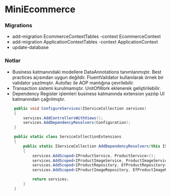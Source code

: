 
# MiniEcommerce

### Migrations
- add-migration EcommerceContextTables -context EcommerceContext
- add-migration ApplicationContextTables -context ApplicationContext
- update-database

### Notlar
- Business katmanındaki modellere DataAnnotations tanımlanmıştır. Best practices açısından uygun değildir. FluentValidator kullanılarak örnek bir validator yazılmıştır. Autofac ile AOP mantığına çevrilebilir.
- Transaction sistemi kurulmamıştır. UnitOfWork eklenerek geliştirilebilir.
- Dependency Register işlemleri business katmanında extension yazılıp UI katmanından çağrılmıştır.

``` c#
    public void ConfigureServices(IServiceCollection services)
    {
        services.AddControllersWithViews();
        services.AddDependencyResolvers(Configuration);
    }
```

``` c#
    public static class ServiceCollectionExtensions
    {
        public static IServiceCollection AddDependencyResolvers(this IServiceCollection services, IConfiguration configuration)
        {
            services.AddScoped<IProductService, ProductService>();
            services.AddScoped<IProductImageService, ProductImageService>();
            services.AddScoped<IProductRepository, EfProductRepository>();
            services.AddScoped<IProductImageRepository, EfProductImageRepository>();

            return services;
        }
    }
```
